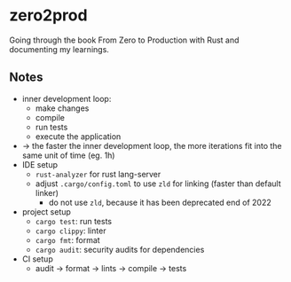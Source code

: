 # zero2prod

Going through the book From Zero to Production with Rust and documenting my learnings.

## Notes

- inner development loop:
  - make changes
  - compile
  - run tests
  - execute the application
- -> the faster the inner development loop, the more iterations fit into the same unit of time (eg. 1h)
- IDE setup
  - `rust-analyzer` for rust lang-server
  - adjust `.cargo/config.toml` to use `zld` for linking (faster than default linker)
    - do not use `zld`, because it has been deprecated end of 2022
- project setup
  - `cargo test`: run tests
  - `cargo clippy`: linter
  - `cargo fmt`: format
  - `cargo audit`: security audits for dependencies
- CI setup
  - audit -> format -> lints -> compile -> tests
